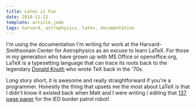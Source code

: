```yaml
---
title: Latex is Fun
date: 2010-11-22
template: article.jade
tags: harvard, astrophysics, latex, documentation
---
```


I'm using the documentation I'm writing for work at the Harvard-Smithsonain Center for Astrophysics as an excuse to learn LaTeX. For those in my generation who have grown up with MS Office or openoffice.org, LaTeX is a typesetting language that can trace its roots back to the legendary [Donald Knuth](http://en.wikipedia.org/wiki/Donald_Knuth) who wrote TeX back in the '70s.

Long story short, it is awesome and really straightforward if you're a programmer. Honestly the thing that upsets me the most about LaTeX is that I didn't know it existed back when Matt and I were writing / editing that [137 page paper](/misc/IED_tech_report_final.pdf) for the IED border patrol robot!
